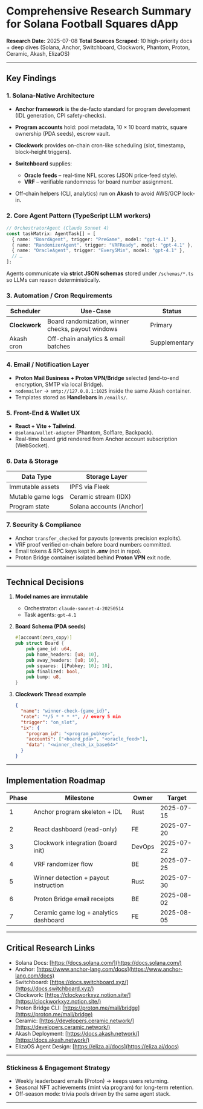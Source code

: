 # Comprehensive Research Summary for **Solana Football Squares dApp**

**Research Date:** 2025-07-08
**Total Sources Scraped:** 10 high-priority docs + deep dives (Solana, Anchor, Switchboard, Clockwork, Phantom, Proton, Ceramic, Akash, ElizaOS)

---

## Key Findings

### 1. Solana-Native Architecture

- **Anchor framework** is the de-facto standard for program development (IDL generation, CPI safety-checks).
- **Program accounts** hold: pool metadata, 10 × 10 board matrix, square ownership (PDA seeds), escrow vault.
- **Clockwork** provides on-chain cron-like scheduling (slot, timestamp, block-height triggers).
- **Switchboard** supplies:
  - **Oracle feeds** – real-time NFL scores (JSON price-feed style).
  - **VRF** – verifiable randomness for board number assignment.

- Off-chain helpers (CLI, analytics) run on **Akash** to avoid AWS/GCP lock-in.

### 2. Core Agent Pattern (TypeScript LLM workers)

```ts
// OrchestratorAgent (Claude Sonnet 4)
const taskMatrix: AgentTask[] = [
  { name: "BoardAgent", trigger: "PreGame", model: "gpt-4.1" },
  { name: "RandomizerAgent", trigger: "VRFReady", model: "gpt-4.1" },
  { name: "OracleAgent", trigger: "Every5Min", model: "gpt-4.1" },
  // …
];
```

Agents communicate via **strict JSON schemas** stored under `/schemas/*.ts` so LLMs can reason deterministically.

### 3. Automation / Cron Requirements

| Scheduler     | Use-Case                                           | Status        |
| ------------- | -------------------------------------------------- | ------------- |
| **Clockwork** | Board randomization, winner checks, payout windows | Primary       |
| Akash cron    | Off-chain analytics & email batches                | Supplementary |

### 4. Email / Notification Layer

- **Proton Mail Business + Proton VPN/Bridge** selected (end-to-end encryption, SMTP via local Bridge).
- `nodemailer` → `smtp://127.0.0.1:1025` inside the same Akash container.
- Templates stored as **Handlebars** in `/emails/`.

### 5. Front-End & Wallet UX

- **React + Vite + Tailwind**.
- `@solana/wallet-adapter` (Phantom, Solflare, Backpack).
- Real-time board grid rendered from Anchor account subscription (WebSocket).

### 6. Data & Storage

| Data Type         | Storage Layer            |
| ----------------- | ------------------------ |
| Immutable assets  | IPFS via Fleek           |
| Mutable game logs | Ceramic stream (IDX)     |
| Program state     | Solana accounts (Anchor) |

### 7. Security & Compliance

- Anchor `transfer_checked` for payouts (prevents precision exploits).
- VRF proof verified on-chain before board numbers committed.
- Email tokens & RPC keys kept in **.env** (not in repo).
- Proton Bridge container isolated behind **Proton VPN** exit node.

---

## Technical Decisions

1. **Model names are immutable**
   - Orchestrator: `claude-sonnet-4-20250514`
   - Task agents: `gpt-4.1`

2. **Board Schema (PDA seeds)**

   ```rust
   #[account(zero_copy)]
   pub struct Board {
       pub game_id: u64,
       pub home_headers: [u8; 10],
       pub away_headers: [u8; 10],
       pub squares: [[Pubkey; 10]; 10],
       pub finalized: bool,
       pub bump: u8,
   }
   ```

3. **Clockwork Thread example**

   ```json
   {
     "name": "winner-check-{game_id}",
     "rate": "*/5 * * * *", // every 5 min
     "trigger": "on_slot",
     "ix": {
       "program_id": "<program_pubkey>",
       "accounts": ["<board_pda>", "<oracle_feed>"],
       "data": "<winner_check_ix_base64>"
     }
   }
   ```

---

## Implementation Roadmap

| Phase | Milestone                              | Owner  | Target     |
| ----- | -------------------------------------- | ------ | ---------- |
| 1     | Anchor program skeleton + IDL          | Rust   | 2025-07-15 |
| 2     | React dashboard (read-only)            | FE     | 2025-07-20 |
| 3     | Clockwork integration (board init)     | DevOps | 2025-07-22 |
| 4     | VRF randomizer flow                    | BE     | 2025-07-25 |
| 5     | Winner detection + payout instruction  | Rust   | 2025-07-30 |
| 6     | Proton Bridge email receipts           | BE     | 2025-08-02 |
| 7     | Ceramic game log + analytics dashboard | FE     | 2025-08-05 |

---

## Critical Research Links

- Solana Docs: [https://docs.solana.com/](https://docs.solana.com/)
- Anchor: [https://www.anchor-lang.com/docs](https://www.anchor-lang.com/docs)
- Switchboard: [https://docs.switchboard.xyz/](https://docs.switchboard.xyz/)
- Clockwork: [https://clockworkxyz.notion.site/](https://clockworkxyz.notion.site/)
- Proton Bridge CLI: [https://proton.me/mail/bridge](https://proton.me/mail/bridge)
- Ceramic: [https://developers.ceramic.network/](https://developers.ceramic.network/)
- Akash Deployment: [https://docs.akash.network/](https://docs.akash.network/)
- ElizaOS Agent Design: [https://eliza.ai/docs](https://eliza.ai/docs)

---

### Stickiness & Engagement Strategy

- Weekly leaderboard emails (Proton) → keeps users returning.
- Seasonal NFT achievements (mint via program) for long-term retention.
- Off-season mode: trivia pools driven by the same agent stack.

---
